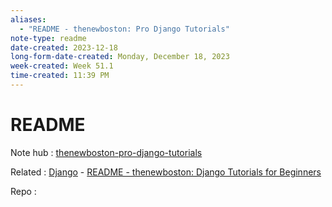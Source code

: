 ```yaml
---
aliases:
  - "README - thenewboston: Pro Django Tutorials"
note-type: readme
date-created: 2023-12-18
long-form-date-created: Monday, December 18, 2023
week-created: Week 51.1
time-created: 11:39 PM
---
```


# README

Note hub : [thenewboston-pro-django-tutorials](thenewboston-pro-django-tutorials.md)

Related : [Django](../../4-hub-notes-🚉/Django.md) - [README - thenewboston: Django Tutorials for Beginners](../thenewboston-django-tutorial-for-beginners/README.md)

Repo :
